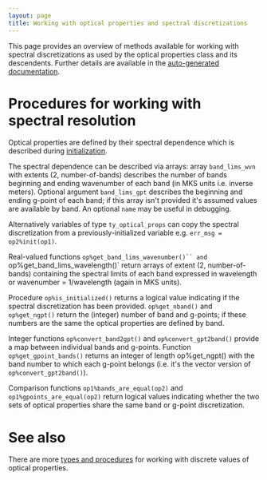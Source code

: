 ```yaml
---
layout: page
title: Working with optical properties and spectral discretizations
---
```


This page provides an overview of methods available for working with spectral discretizations as used by the optical properties class and its descendents. Further details are available in the [auto-generated documentation](./rte-fortran-interface/type/ty_optical_props.html).

# Procedures for working with spectral resolution

Optical properties are defined by their spectral dependence which is described during [initialization](./rte-fortran-interface/type/ty_optical_props.html).

The spectral dependence can be described via arrays: array `band_lims_wvn` with extents (2, number-of-bands) describes the number of bands beginning and ending wavenumber of each band (in MKS units i.e. inverse meters). Optional argument `band_lims_gpt` describes the beginning and ending g-point of each band; if this array isn't provided it's assumed values are available by band. An optional `name` may be useful in debugging.

Alternatively variables of type `ty_optical_props` can copy the spectral discretization from a previously-initialized variable e.g. `err_msg = op2%init(op1)`.

Real-valued functions ``` op%get_band_lims_wavenumber()`` and  ```op%get_band_lims_wavelength()\` return arrays of extent (2, number-of-bands) containing the spectral limits of each band expressed in wavelength or wavenumber = 1/wavelength (again in MKS units).

Procedure `op%is_initialized()` returns a logical value indicating if the spectral discretization has been provided. `op%get_nband()` and `op%get_ngpt()` return the (integer) number of band and g-points; if these numbers are the same the optical properties are defined by band.

Integer functions `op%convert_band2gpt()` and `op%convert_gpt2band()` provide a map between individual bands and g-points. Function `op%get_gpoint_bands()` returns an integer of length op%get_ngpt() with the band number to which each g-point belongs (i.e. it's the vector version of `op%convert_gpt2band()`).

Comparison functions `op1%bands_are_equal(op2)` and `op1%gpoints_are_equal(op2)` return logical values indicating whether the two sets of optical properties share the same band or g-point discretization.

# See also

There are more [types and procedures](./optical-props-src-funcs.html) for working with discrete values of optical properties.
